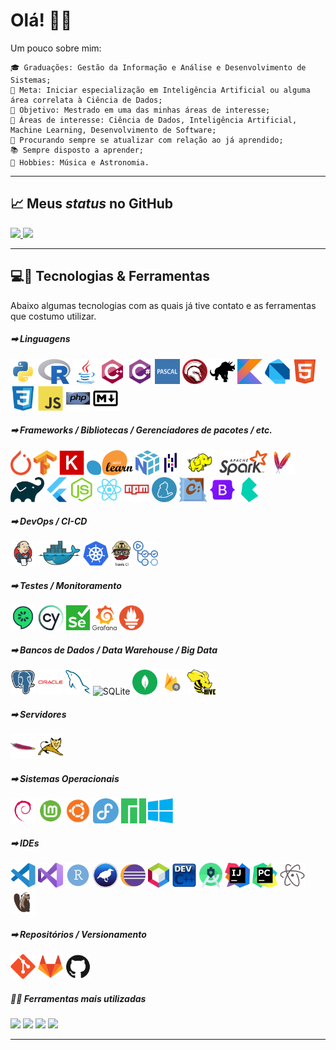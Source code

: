 <h1>Olá! &#x1F44B;&#x1F604;</h1>

Um pouco sobre mim:

    🎓 Graduações: Gestão da Informação e Análise e Desenvolvimento de Sistemas;
    🔬 Meta: Iniciar especialização em Inteligência Artificial ou alguma área correlata à Ciência de Dados;
    🔭 Objetivo: Mestrado em uma das minhas áreas de interesse;
    🤖 Áreas de interesse: Ciência de Dados, Inteligência Artificial, Machine Learning, Desenvolvimento de Software;
    📑 Procurando sempre se atualizar com relação ao já aprendido;
    📚 Sempre disposto a aprender;
    🎼 Hobbies: Música e Astronomia.

<hr>

<h2>&#x1F4C8; Meus <em>status</em> no GitHub</h2>
<div>
    <a href="https://github.com/luishpaiva">
    <img height="180em" src="https://github-readme-stats.vercel.app/api?username=luishpaiva&show_icons=true&include_all_commits=true&count_private=true"/>
    <img height="180em" src="https://github-readme-stats.vercel.app/api/top-langs/?username=luishpaiva&layout=compact&langs_count=16"/></a>
</div>

<hr>

<h2>&#x1F4BB;&#x1F527; Tecnologias & Ferramentas</h2>
Abaixo algumas tecnologias com as quais já tive contato e as ferramentas que costumo utilizar.
<br/>

<h5>&#x27A1; Linguagens</h5>
<img src="./icons/python.svg" height="40px" alt="Python">
<img src="./icons/r.svg" height="40px" alt="R">
<img src="./icons/java.svg" height="40px" alt="Java">
<img src="./icons/cplusplus.svg" height="40px" alt="C++">
<img src="./icons/csharp.svg" height="40px" alt="C#">
<img src="./icons/pascal.svg" height="40px" alt="Pascal">
<img src="./icons/delphi.svg" height="40px" alt="Delphi">
<img src="./icons/cobol.svg" height="40px" alt="COBOL">
<img src="./icons/kotlin.svg" height="40px" alt="Kotlin">
<img src="./icons/dart.svg" height="40px" alt="Dart">
<img src="./icons/html5.svg" height="40px" alt="HTML5">
<img src="./icons/css3.svg" height="40px" alt="CSS3">
<img src="./icons/javascript.svg" height="40px" alt="JavaScript/ECMAScript">
<img src="./icons/php.svg" height="40px" alt="PHP">
<img src="./icons/markdown.svg" height="40px" alt="Markdown">

<h5>&#x27A1; Frameworks / Bibliotecas / Gerenciadores de pacotes / etc.</h5>
<img src="./icons/pytorch.svg" height="40px" alt="PyTorch">
<img src="./icons/tensorflow.svg" height="40px" alt="Tensorflow">
<img src="./icons/keras.svg" height="40px" alt="Keras">
<img src="./icons/scikitlearn.svg" height="40px" alt="Scikit Learn">
<img src="./icons/numpy.svg" height="40px" alt="NumPy">
<img src="./icons/pandas.svg" height="40px" alt="Pandas">
<img src="./icons/hadoop.svg" height="40px" alt="Apache hadoop">
<img src="./icons/spark.svg" height="40px" alt="Apache Spark">
<img src="./icons/maven.svg" height="40px" alt="Apache Maven">
<img src="./icons/gradle.svg" height="40px" alt="Gradle">
<img src="./icons/flutter.svg" height="40px" alt="Flutter">
<img src="./icons/nodejs.svg" height="40px" alt="Node.js">
<img src="./icons/react.svg" height="40px" alt="React">
<img src="./icons/npm.svg" height="40px" alt="npm">
<img src="./icons/yarn.svg" height="40px" alt="yarn">
<img src="./icons/chocolatey.svg" height="40px" alt="Chocolatey">
<img src="./icons/bootstrap.svg" height="40px" alt="Bootstrap">
<img src="./icons/bulma.svg" height="40px" alt="Bulma">

<h5>&#x27A1; DevOps / CI-CD</h5>
<img src="./icons/jenkins.svg" height="40px" alt="Jenkins">
<img src="./icons/docker.svg" height="40px" alt="Docker">
<img src="./icons/kubernetes.svg" height="40px" alt="Kubernetes - K8S =]">
<img src="./icons/travisci.svg" height="40px" alt="Travis CI">
<img src="./icons/githubactions.svg" height="40px" alt="GitHub Actions">

<h5>&#x27A1; Testes / Monitoramento</h5>
<img src="./icons/cucumber.svg" height="40px" alt="Cucumber">
<img src="./icons/cypress.svg" height="40px" alt="Cypress App">
<img src="./icons/selenium.svg" height="40px" alt="Selenium">
<img src="./icons/grafana.svg" height="40px" alt="Grafana">
<img src="./icons/prometheus.svg" height="40px" alt="Prometheus">

<h5>&#x27A1; Bancos de Dados / Data Warehouse / Big Data</h5>
<img src="./icons/postgresql.svg" height="40px" alt="PostGreSQL">
<img src="./icons/oracle.svg" height="40px" alt="Oracle Database">
<img src="./icons/mysql.svg" height="40px" alt="MySQL">
<img src="./icons/sqlite.svg" height="40px" alt="SQLite">
<img src="./icons/mongodb.svg" height="40px" alt="MongoDB">
<img src="./icons/firestore.svg" height="40px" alt="Firestore">
<img src="./icons/hive.svg" height="40px" alt="Apache Hive">

<h5>&#x27A1; Servidores</h5>
<img src="./icons/apache.svg" height="40px" alt="Apache">
<img src="./icons/tomcat.svg" height="40px" alt="Tomcat">

<h5>&#x27A1; Sistemas Operacionais</h5>
<img src="./icons/debian.svg" height="40px" alt="GNU/Linux Debian">
<img src="./icons/mint.svg" height="40px" alt="GNU/Linux Mint">
<img src="./icons/ubuntu.svg" height="40px" alt="GNU/Linux Ubuntu">
<img src="./icons/fedora.svg" height="40px" alt="GNU/Linux Fedora">
<img src="./icons/manjaro.svg" height="40px" alt="GNU/Linux Manjaro">
<img src="./icons/windows.svg" height="40px" alt="Microsoft Windows 10">

<h5>&#x27A1; IDEs</h5>
<img src="./icons/vscode.svg" height="40px" alt="Visual Studio Code">
<img src="./icons/visualstudio.svg" height="40px" alt="Visual Studio">
<img src="./icons/rstudio.svg" height="40px" alt="RStudio">
<img src="./icons/weka.svg" height="40px" alt="Weka 3">
<img src="./icons/eclipse.svg" height="40px" alt="Eclipse">
<img src="./icons/netbeans.svg" height="40px" alt="Apache NetBeans">
<img src="./icons/devc++.svg" height="40px" alt="Dev C++">
<img src="./icons/androidstudio.svg" height="40px" alt="Android Studio">
<img src="./icons/intellij.svg" height="40px" alt="IntelliJ IDEA">
<img src="./icons/pycharm.svg" height="40px" alt="PyCharm">
<img src="./icons/atom.svg" height="40px" alt="Atom">
<img src="./icons/dbeaver.svg" height="40px" alt="DBeaver">

<h5>&#x27A1; Repositórios / Versionamento</h5>
<p float="left">
    <img src="./icons/git.svg" height="40px" alt="Git">
    <img src="./icons/gitlab.svg" height="40px" alt="GitLab">
    <img src="./icons/github.svg" height="40px" alt="GitHub">
</p>

<h5>&#x1F468;&#x200D;&#x1F4BB; Ferramentas mais utilizadas</h5>

![](https://img.shields.io/badge/OS-Windows-informational?style=flat&logo=windows&logoColor=white&color=blue) ![](https://img.shields.io/badge/IDE-Visual_Studio_Code-informational?style=flat&logo=visualstudiocode&logoColor=white&color=blue) ![](https://img.shields.io/badge/DataBase-PostgreSQL-informational?style=flat&logo=postgresql&logoColor=white&color=blue) ![](https://img.shields.io/badge/Version_Control-GitLab&GitHub-informational?style=flat&logo=git&logoColor=white&color=blue)

<hr>
